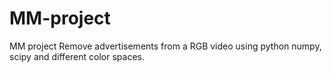 MM-project
==========

MM project
Remove advertisements from a RGB video using python numpy, scipy and different color spaces.
